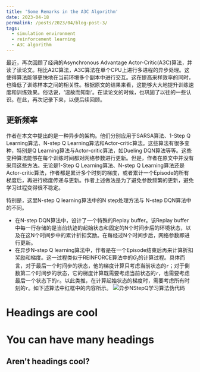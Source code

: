 ```yaml
---
title: 'Some Remarks in the A3C Algorithm'
date: 2023-04-18
permalink: /posts/2023/04/blog-post-3/
tags:
  - simulation environment
  - reinforcement learning
  - A3C algorithm
---
```


最近，再次回顾了经典的Asynchronous Advantage Actor-Critic(A3C)算法，并读了读论文。相比A2C算法，A3C算法在单个CPU上进行多进程的异步处理。这使得算法能够更快地在当前环境多个副本中进行交互。这在提高采样效率的同时，也降低了训练样本之间的相关性。根据原文的结果来看，这能够大大地提升训练速度和训练效果。俗话说，‘温故而知新’。在读论文的时候，也巩固了以往的一些认识。在此，再次记录下来，以便后续回顾。

## 更新频率
作者在本文中提出的是一种异步的架构。他们分别应用于SARSA算法、1-Step Q Learning算法、N-step Q Learning算法和Actor-critic算法。这些算法有很多变种，特别是Q Learning算法与Actor-critic算法，如Dueling DQN算法等等。这些变种算法能够在每个训练时间都对网络参数进行更新。但是，作者在原文中并没有采用这些方法。无论是1-Step Q Learning算法、N-step Q Learning算法还是Actor-critic算法，作者都是累计多个时刻的梯度，或者累计一个Episode的所有梯度后，再进行梯度传递与更新。作者上述做法是为了避免参数频繁的更新，避免学习过程变得很不稳定。

特别是，这里N-step Q learning算法中的N step处理方法与 N-step DQN算法中的不同。
+ 在N-step DQN算法中，设计了一个特殊的Replay buffer。该Replay buffer中每一行存储的是当前轨迹的起始状态和固定的N个时间步后的环境状态，以及在这N个时间步中的累计折扣奖励。在每经过N个时间步后，网络参数即进行更新。
+ 在异步N-step Q learning算法中，作者是在一个Episode结束后再来计算折扣奖励和梯度。这一过程类似于REINFORCE算法中的$G_t$的计算过程。具体而言，对于最后一个时间步的状态，他的梯度计算只考虑当前状态的`r`；对于倒数第二个时间步的状态，它的梯度计算既需要考虑当前状态的`r`，也需要考虑最后一个状态下的`r`。以此类推，在计算起始状态的梯度时，需要考虑所有时刻的`r`。如下述算法中红框中的内容所示。
![异步NStepQ学习算法伪代码](https://yqwang96.github.io/images/AsynchronousNStepQLearning.jpg)


Headings are cool
======

You can have many headings
======

Aren't headings cool?
------
